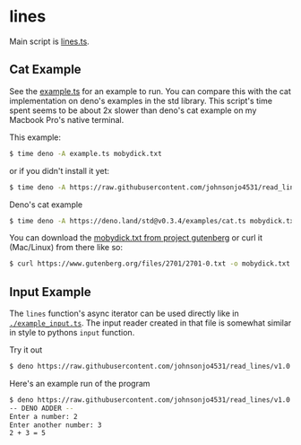 # lines

Main script is [lines.ts](./lines.ts).

## Cat Example

See the [example.ts](./example.ts) for an example to run. You can compare this with the cat implementation on deno's examples in the std library. This script's time spent seems to be about 2x slower than deno's cat example on my Macbook Pro's native terminal.

This example:

```sh
$ time deno -A example.ts mobydick.txt
```

or if you didn't install it yet:

```sh
$ time deno -A https://raw.githubusercontent.com/johnsonjo4531/read_lines/v1.0.1/example.ts mobydick.txt
```

Deno's cat example

```sh
$ time deno -A https://deno.land/std@v0.3.4/examples/cat.ts mobydick.txt
```

You can download the [mobydick.txt from project gutenberg](https://www.gutenberg.org/files/2701/2701-0.txt) or curl it (Mac/Linux) from there like so:

```sh
$ curl https://www.gutenberg.org/files/2701/2701-0.txt -o mobydick.txt
```

## Input Example

The `lines` function's async iterator can be used directly like in [`./example_input.ts`](./example_input.ts). The input reader created in that file is somewhat similar in style to pythons `input` function.

Try it out

```sh
$ deno https://raw.githubusercontent.com/johnsonjo4531/read_lines/v1.0.1/example_input.ts
```

Here's an example run of the program

```sh
$ deno https://raw.githubusercontent.com/johnsonjo4531/read_lines/v1.0.2/example_input.ts
-- DENO ADDER --
Enter a number: 2
Enter another number: 3
2 + 3 = 5
```
